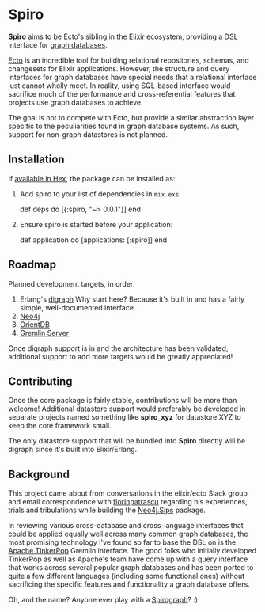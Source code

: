 # Spiro

**Spiro** aims to be Ecto's sibling in the [Elixir](http://elixir-lang.org/) ecosystem, providing a DSL interface for [graph databases](https://en.wikipedia.org/wiki/Graph_database).

[Ecto](https://github.com/elixir-lang/ecto) is an incredible tool for building relational repositories, schemas, and changesets for Elixir applications.  However, the structure and query interfaces for graph databases have special needs that a relational interface just cannot wholly meet.  In reality, using SQL-based interface would sacrifice much of the performance and cross-referential features that projects use graph databases to achieve.

The goal is not to compete with Ecto, but provide a similar abstraction layer specific to the peculiarities found in graph database systems.  As such, support for non-graph datastores is not planned.

## Installation

If [available in Hex](https://hex.pm/docs/publish), the package can be installed as:

  1. Add spiro to your list of dependencies in `mix.exs`:

        def deps do
          [{:spiro, "~> 0.0.1"}]
        end

  2. Ensure spiro is started before your application:

        def application do
          [applications: [:spiro]]
        end

## Roadmap

Planned development targets, in order:

  1. Erlang's [digraph](http://erlang.org/doc/man/digraph.html)
      Why start here?  Because it's built in and has a fairly simple, well-documented interface.
  2. [Neo4j](http://neo4j.com/)
  3. [OrientDB](http://orientdb.com/orientdb/)
  4. [Gremlin Server](http://tinkerpop.apache.org/docs/3.1.1-incubating/reference/#gremlin-server)

Once digraph support is in and the architecture has been validated, additional support to add more targets would be greatly appreciated!

## Contributing

Once the core package is fairly stable, contributions will be more than welcome!  Additional datastore support would preferably be developed in separate projects named something like **spiro_xyz** for datastore XYZ to keep the core framework small.

The only datastore support that will be bundled into **Spiro** directly will be digraph since it's built into Elixir/Erlang.

## Background

This project came about from conversations in the elixir/ecto Slack group and email correspondence with [florinpatrascu](https://github.com/florinpatrascu) regarding his experiences, trials and tribulations while building the [Neo4j.Sips](https://github.com/florinpatrascu/neo4j_sips) package.

In reviewing various cross-database and cross-language interfaces that could be applied equally well across many common graph databases, the most promising technology I've found so far to base the DSL on is the [Apache TinkerPop](http://tinkerpop.apache.org/) Gremlin interface.  The good folks who initially developed TinkerPop as well as Apache's team have come up with a query interface that works across several popular graph databases and has been ported to quite a few different languages (including some functional ones) without sacrificing the specific features and functionality a graph database offers.

Oh, and the name?  Anyone ever play with a [Spirograph](https://en.wikipedia.org/wiki/Spirograph)?  :)
